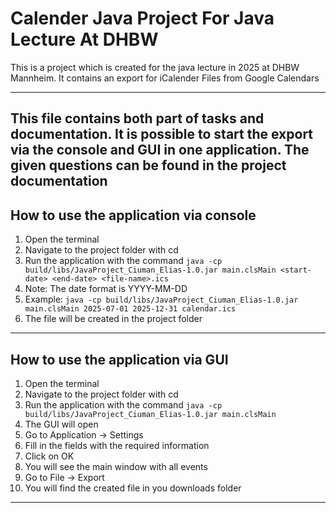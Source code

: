 # Calender Java Project For Java Lecture At DHBW
This is a project which is created for the java lecture in 2025 at DHBW Mannheim.
It contains an export for iCalender Files from Google Calendars

---
This file contains both part of tasks and documentation.
It is possible to start the export via the console and GUI in one application.
The given questions can be found in the project documentation
---
## How to use the application via console
1. Open the terminal
2. Navigate to the project folder with cd <path-to-project-folder>
3. Run the application with the command `java -cp build/libs/JavaProject_Ciuman_Elias-1.0.jar main.clsMain <start-date> <end-date> <file-name>.ics`
4. Note: The date format is YYYY-MM-DD
5. Example: `java -cp build/libs/JavaProject_Ciuman_Elias-1.0.jar main.clsMain 2025-07-01 2025-12-31 calendar.ics`
6. The file will be created in the project folder
---
## How to use the application via GUI
1. Open the terminal
2. Navigate to the project folder with cd <path-to-project-folder>
3. Run the application with the command `java -cp build/libs/JavaProject_Ciuman_Elias-1.0.jar main.clsMain`
4. The GUI will open
5. Go to Application -> Settings
6. Fill in the fields with the required information
7. Click on OK
8. You will see the main window with all events
9. Go to File -> Export
10. You will find the created file in you downloads folder
---
